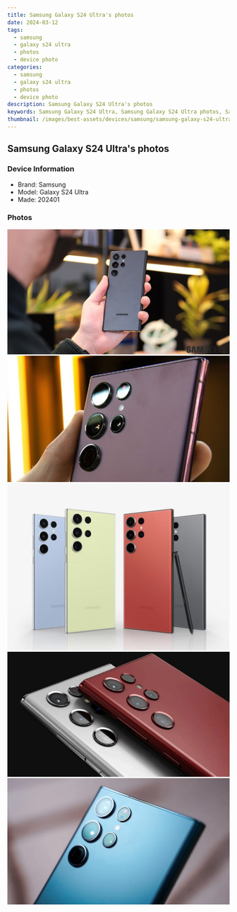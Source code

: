 ```yaml
---
title: Samsung Galaxy S24 Ultra's photos
date: 2024-03-12
tags: 
  - samsung
  - galaxy s24 ultra
  - photos
  - device photo
categories: 
  - samsung
  - galaxy s24 ultra
  - photos
  - device photo
description: Samsung Galaxy S24 Ultra's photos
keywords: Samsung Galaxy S24 Ultra, Samsung Galaxy S24 Ultra photos, Samsung Galaxy S24 Ultra device photo
thumbnail: /images/best-assets/devices/samsung/samsung-galaxy-s24-ultra/1.jpg
---
```


## Samsung Galaxy S24 Ultra's photos

### Device Information

- Brand: Samsung
- Model: Galaxy S24 Ultra
- Made: 202401

### Photos

![/images/best-assets/devices/samsung/samsung-galaxy-s24-ultra/1.jpg](/images/best-assets/devices/samsung/samsung-galaxy-s24-ultra/1.jpg)
![/images/best-assets/devices/samsung/samsung-galaxy-s24-ultra/2.jpg](/images/best-assets/devices/samsung/samsung-galaxy-s24-ultra/2.jpg)
![/images/best-assets/devices/samsung/samsung-galaxy-s24-ultra/3.jpg](/images/best-assets/devices/samsung/samsung-galaxy-s24-ultra/3.jpg)
![/images/best-assets/devices/samsung/samsung-galaxy-s24-ultra/4.jpg](/images/best-assets/devices/samsung/samsung-galaxy-s24-ultra/4.jpg)
![/images/best-assets/devices/samsung/samsung-galaxy-s24-ultra/5.jpg](/images/best-assets/devices/samsung/samsung-galaxy-s24-ultra/5.jpg)
